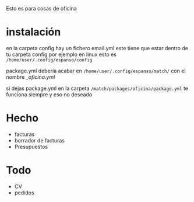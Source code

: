 Esto es para cosas de oficina

# instalación

en la carpeta config hay un fichero email.yml este tiene que estar dentro de tu carpeta config por ejemplo en linux esto es ```/home/user/.config/espanso/config```

package.yml debería acabar en ```/home/user/.config/espanso/match/``` con el nombre *_oficina.yml*

si dejas package.yml en la carpeta ```/match/packages/oficina/package.yml``` te funciona siempre y eso no deseado

# Hecho
- facturas
- borrador de facturas
- Presupuestos

# Todo
- CV
- pedidos
